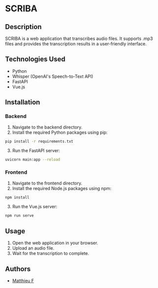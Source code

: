 # SCRIBA

## Description

SCRIBA is a web application that transcribes audio files. It supports .mp3 files and provides the transcription results in a user-friendly interface.

## Technologies Used

- Python
- Whisper (OpenAI's Speech-to-Text API)
- FastAPI
- Vue.js

## Installation

### Backend

1. Navigate to the backend directory.
2. Install the required Python packages using pip:

```bash
pip install -r requirements.txt
```

3. Run the FastAPI server:

```bash
uvicorn main:app --reload
```

### Frontend

1. Navigate to the frontend directory.
2. Install the required Node.js packages using npm:

```bash
npm install
```

3. Run the Vue.js server:

```bash
npm run serve
```

## Usage

1. Open the web application in your browser.
2. Upload an audio file.
3. Wait for the transcription to complete.

## Authors

- [Matthieu F](https://www.linkedin.com/in/matthieu-freire/)